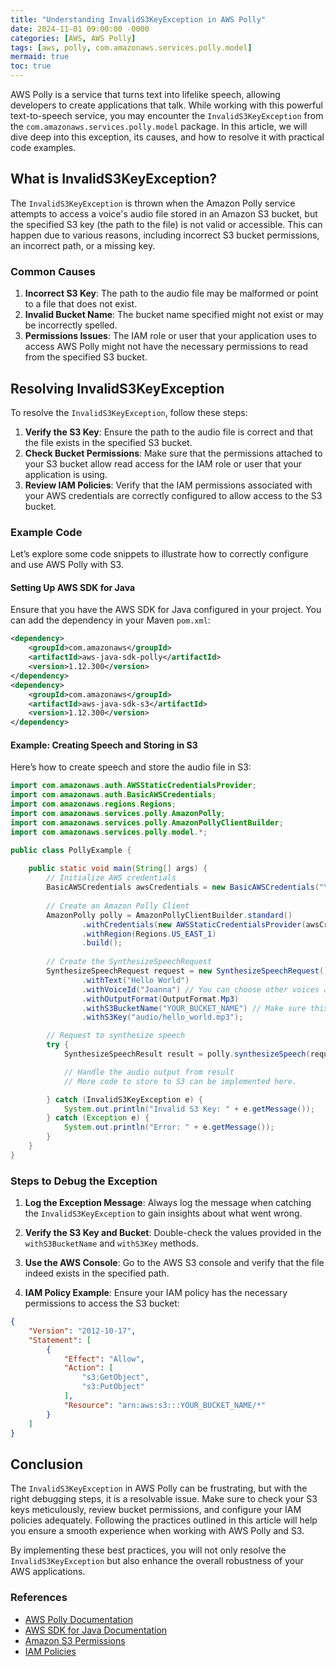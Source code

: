 ```yaml
---
title: "Understanding InvalidS3KeyException in AWS Polly"
date: 2024-11-01 09:00:00 -0000
categories: [AWS, AWS Polly]
tags: [aws, polly, com.amazonaws.services.polly.model]
mermaid: true
toc: true
---
```



AWS Polly is a service that turns text into lifelike speech, allowing developers to create applications that talk. While working with this powerful text-to-speech service, you may encounter the `InvalidS3KeyException` from the `com.amazonaws.services.polly.model` package. In this article, we will dive deep into this exception, its causes, and how to resolve it with practical code examples.

## What is InvalidS3KeyException?

The `InvalidS3KeyException` is thrown when the Amazon Polly service attempts to access a voice's audio file stored in an Amazon S3 bucket, but the specified S3 key (the path to the file) is not valid or accessible. This can happen due to various reasons, including incorrect S3 bucket permissions, an incorrect path, or a missing key.

### Common Causes

1. **Incorrect S3 Key**: The path to the audio file may be malformed or point to a file that does not exist.
2. **Invalid Bucket Name**: The bucket name specified might not exist or may be incorrectly spelled.
3. **Permissions Issues**: The IAM role or user that your application uses to access AWS Polly might not have the necessary permissions to read from the specified S3 bucket.

## Resolving InvalidS3KeyException

To resolve the `InvalidS3KeyException`, follow these steps:

1. **Verify the S3 Key**: Ensure the path to the audio file is correct and that the file exists in the specified S3 bucket.
2. **Check Bucket Permissions**: Make sure that the permissions attached to your S3 bucket allow read access for the IAM role or user that your application is using.
3. **Review IAM Policies**: Verify that the IAM permissions associated with your AWS credentials are correctly configured to allow access to the S3 bucket.

### Example Code

Let’s explore some code snippets to illustrate how to correctly configure and use AWS Polly with S3.

#### Setting Up AWS SDK for Java

Ensure that you have the AWS SDK for Java configured in your project. You can add the dependency in your Maven `pom.xml`:

```xml
<dependency>
    <groupId>com.amazonaws</groupId>
    <artifactId>aws-java-sdk-polly</artifactId>
    <version>1.12.300</version>
</dependency>
<dependency>
    <groupId>com.amazonaws</groupId>
    <artifactId>aws-java-sdk-s3</artifactId>
    <version>1.12.300</version>
</dependency>
```

#### Example: Creating Speech and Storing in S3

Here’s how to create speech and store the audio file in S3:

```java
import com.amazonaws.auth.AWSStaticCredentialsProvider;
import com.amazonaws.auth.BasicAWSCredentials;
import com.amazonaws.regions.Regions;
import com.amazonaws.services.polly.AmazonPolly;
import com.amazonaws.services.polly.AmazonPollyClientBuilder;
import com.amazonaws.services.polly.model.*;

public class PollyExample {
    
    public static void main(String[] args) {
        // Initialize AWS credentials
        BasicAWSCredentials awsCredentials = new BasicAWSCredentials("YOUR_ACCESS_KEY", "YOUR_SECRET_KEY");
        
        // Create an Amazon Polly Client
        AmazonPolly polly = AmazonPollyClientBuilder.standard()
                .withCredentials(new AWSStaticCredentialsProvider(awsCredentials))
                .withRegion(Regions.US_EAST_1)
                .build();
        
        // Create the SynthesizeSpeechRequest
        SynthesizeSpeechRequest request = new SynthesizeSpeechRequest()
                .withText("Hello World")
                .withVoiceId("Joanna") // You can choose other voices as well
                .withOutputFormat(OutputFormat.Mp3)
                .withS3BucketName("YOUR_BUCKET_NAME") // Make sure this bucket exists
                .withS3Key("audio/hello_world.mp3");

        // Request to synthesize speech
        try {
            SynthesizeSpeechResult result = polly.synthesizeSpeech(request);

            // Handle the audio output from result
            // More code to store to S3 can be implemented here.

        } catch (InvalidS3KeyException e) {
            System.out.println("Invalid S3 Key: " + e.getMessage());
        } catch (Exception e) {
            System.out.println("Error: " + e.getMessage());
        }
    }
}
```

### Steps to Debug the Exception

1. **Log the Exception Message**: Always log the message when catching the `InvalidS3KeyException` to gain insights about what went wrong.
   
2. **Verify the S3 Key and Bucket**: Double-check the values provided in the `withS3BucketName` and `withS3Key` methods.

3. **Use the AWS Console**: Go to the AWS S3 console and verify that the file indeed exists in the specified path.

4. **IAM Policy Example**: Ensure your IAM policy has the necessary permissions to access the S3 bucket:

```json
{
    "Version": "2012-10-17",
    "Statement": [
        {
            "Effect": "Allow",
            "Action": [
                "s3:GetObject",
                "s3:PutObject"
            ],
            "Resource": "arn:aws:s3:::YOUR_BUCKET_NAME/*"
        }
    ]
}
```

## Conclusion

The `InvalidS3KeyException` in AWS Polly can be frustrating, but with the right debugging steps, it is a resolvable issue. Make sure to check your S3 keys meticulously, review bucket permissions, and configure your IAM policies adequately. Following the practices outlined in this article will help you ensure a smooth experience when working with AWS Polly and S3.

By implementing these best practices, you will not only resolve the `InvalidS3KeyException` but also enhance the overall robustness of your AWS applications.

### References

- [AWS Polly Documentation](https://docs.aws.amazon.com/polly/latest/dg/what-is.html)
- [AWS SDK for Java Documentation](https://docs.aws.amazon.com/sdk-for-java/latest/developer-guide/home.html)
- [Amazon S3 Permissions](https://docs.aws.amazon.com/AmazonS3/latest/userguide/AccessPolicyLanguage_S3.html)
- [IAM Policies](https://docs.aws.amazon.com/IAM/latest/UserGuide/access_policies.html)